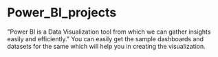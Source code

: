 # Power_BI_projects
"Power BI is a Data Visualization tool from which we can gather insights easily and efficiently."
You can easily get the sample dashboards and datasets for the same which will help you in creating the visualization.
